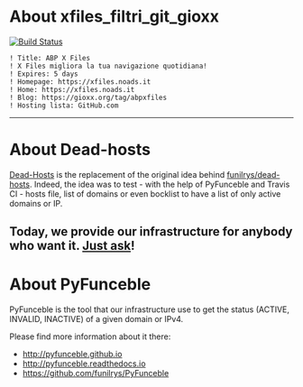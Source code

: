 # About xfiles_filtri_git_gioxx

[![Build Status](https://travis-ci.org/dead-hosts/xfiles_filtri_git_gioxx.svg?branch=master)](https://travis-ci.org/dead-hosts/xfiles_filtri_git_gioxx)

```
! Title: ABP X Files
! X Files migliora la tua navigazione quotidiana!
! Expires: 5 days
! Homepage: https://xfiles.noads.it
! Home: https://xfiles.noads.it
! Blog: https://gioxx.org/tag/abpxfiles
! Hosting lista: GitHub.com
```

--------------------------------------------------------------------------------

# About Dead-hosts

[Dead-Hosts](https://github.com/dead-hosts) is the replacement of the original idea behind [funilrys/dead-hosts](https://github.com/funilrys/dead-hosts).
Indeed, the idea was to test - with the help of PyFunceble and Travis CI - hosts file, list of domains or even bocklist to have a list of only active domains or IP.

Today, we provide our infrastructure for anybody who want it. [Just ask](https://github.com/dead-hosts/dev-center/issues/new?template=inclusion-request.md)!
--------------------------------------------------------------------------------

# About PyFunceble

PyFunceble is the tool that our infrastructure use to get the status (ACTIVE, INVALID, INACTIVE) of a given domain or IPv4.

Please find more information about it there:

* http://pyfunceble.github.io
* http://pyfunceble.readthedocs.io
* https://github.com/funilrys/PyFunceble

